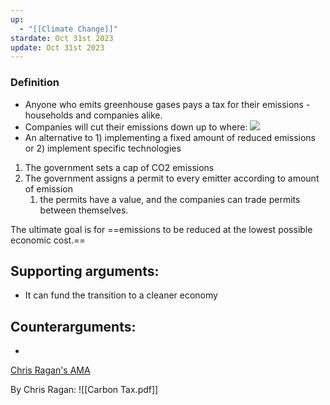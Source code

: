 ```yaml
---
up:
  - "[[Climate Change]]"
stardate: Oct 31st 2023
update: Oct 31st 2023
---
```


### Definition
- Anyone who emits greenhouse gases pays a tax for their emissions - households and companies alike.
- Companies will cut their emissions down up to where:
![](https://i.imgur.com/HkmIuVA.png)
- An alternative to 1) implementing a fixed amount of reduced emissions or 2) implement specific technologies

1) The government sets a cap of CO2 emissions
2) The government assigns a permit to every emitter according to amount of emission
	1) the permits have a value, and the companies can trade permits between themselves.

The ultimate goal is for ==emissions to be reduced at the lowest possible economic cost.==

## Supporting arguments:
- It can fund the transition to a cleaner economy
## Counterarguments:
- 

[Chris Ragan's AMA](https://www.reddit.com/r/IAmA/comments/8abg83/iama_economist_chris_ragan_of_mcgill_university/)

By Chris Ragan:
![[Carbon Tax.pdf]]
